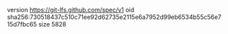 version https://git-lfs.github.com/spec/v1
oid sha256:730518437c510c71ee92d62735e2115e6a7952d99eb6534b55c56e715d7fbc65
size 5828
